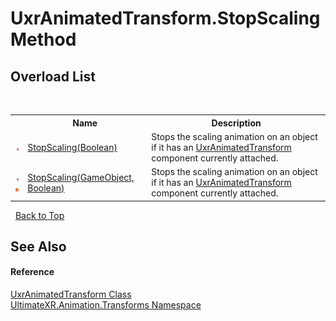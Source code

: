 # UxrAnimatedTransform.StopScaling Method 
 


## Overload List
&nbsp;<table><tr><th></th><th>Name</th><th>Description</th></tr><tr><td>![Public method](media/pubmethod.gif "Public method")</td><td><a href="M_UltimateXR_Animation_Transforms_UxrAnimatedTransform_StopScaling">StopScaling(Boolean)</a></td><td>
Stops the scaling animation on an object if it has an <a href="T_UltimateXR_Animation_Transforms_UxrAnimatedTransform">UxrAnimatedTransform</a> component currently attached.</td></tr><tr><td>![Public method](media/pubmethod.gif "Public method")![Static member](media/static.gif "Static member")</td><td><a href="M_UltimateXR_Animation_Transforms_UxrAnimatedTransform_StopScaling_1">StopScaling(GameObject, Boolean)</a></td><td>
Stops the scaling animation on an object if it has an <a href="T_UltimateXR_Animation_Transforms_UxrAnimatedTransform">UxrAnimatedTransform</a> component currently attached.</td></tr></table>&nbsp;
<a href="#uxranimatedtransform.stopscaling-method">Back to Top</a>

## See Also


#### Reference
<a href="T_UltimateXR_Animation_Transforms_UxrAnimatedTransform">UxrAnimatedTransform Class</a><br /><a href="N_UltimateXR_Animation_Transforms">UltimateXR.Animation.Transforms Namespace</a><br />